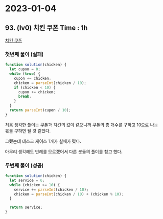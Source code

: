 # 2023-01-04

## 93. (lv0) 치킨 쿠폰 Time : 1h

[치킨 쿠폰](https://school.programmers.co.kr/learn/courses/30/lessons/120884)

### 첫번째 풀이 (실패)

```js
function solution(chicken) {
  let cupon = 0;
  while (true) {
    cupon += chicken;
    chicken = parseInt(chicken / 10);
    if (chicken < 10) {
      cupon += chicken;
      break;
    }
  }
  return parseInt(cupon / 10);
}
```

처음 생각한 풀이는 쿠폰과 치킨의 값이 같으니까 쿠폰의 총 개수를 구하고 10으로 나눈 몫을 구하면 될 것 같았다.

그랬는데 테스크 케이스 1개가 실패가 떴다.

아무리 생각해도 반례를 모르겠어서 다른 분들의 풀이를 참고 했다.

### 두번째 풀이 (성공)

```js
function solution(chicken) {
  let service = 0;
  while (chicken >= 10) {
    service += parseInt(chicken / 10);
    chicken = parseInt(chicken / 10) + (chicken % 10);
  }

  return service;
}
```

